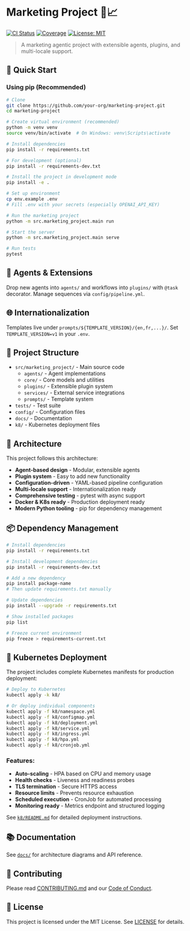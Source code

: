 # Marketing Project 🤖📈

[![CI Status](https://github.com/your-org/marketing-project/actions/workflows/ci.yml/badge.svg)](https://github.com/your-org/marketing-project/actions/workflows/ci.yml)
[![Coverage](https://img.shields.io/codecov/c/github/your-org/marketing-project/main)](https://codecov.io/gh/your-org/marketing-project)
[![License: MIT](https://img.shields.io/badge/License-MIT-yellow.svg)](LICENSE)

> A marketing agentic project with extensible agents, plugins, and multi-locale support.

## 🚀 Quick Start

### Using pip (Recommended)

```bash
# Clone
git clone https://github.com/your-org/marketing-project.git
cd marketing-project

# Create virtual environment (recommended)
python -m venv venv
source venv/bin/activate  # On Windows: venv\Scripts\activate

# Install dependencies
pip install -r requirements.txt

# For development (optional)
pip install -r requirements-dev.txt

# Install the project in development mode
pip install -e .

# Set up environment
cp env.example .env
# Fill .env with your secrets (especially OPENAI_API_KEY)

# Run the marketing project
python -m src.marketing_project.main run

# Start the server
python -m src.marketing_project.main serve

# Run tests
pytest
```

## 🧩 Agents & Extensions

Drop new agents into `agents/` and workflows into `plugins/` with `@task` decorator. Manage sequences via `config/pipeline.yml`.

## 🌐 Internationalization

Templates live under `prompts/${TEMPLATE_VERSION}/{en,fr,...}/`. Set `TEMPLATE_VERSION=v1` in your `.env`.

## 📁 Project Structure

- `src/marketing_project/` - Main source code
  - `agents/` - Agent implementations
  - `core/` - Core models and utilities
  - `plugins/` - Extensible plugin system
  - `services/` - External service integrations
  - `prompts/` - Template system
- `tests/` - Test suite
- `config/` - Configuration files
- `docs/` - Documentation
- `k8/` - Kubernetes deployment files

## 🧩 Architecture

This project follows this architecture:
- **Agent-based design** - Modular, extensible agents
- **Plugin system** - Easy to add new functionality
- **Configuration-driven** - YAML-based pipeline configuration
- **Multi-locale support** - Internationalization ready
- **Comprehensive testing** - pytest with async support
- **Docker & K8s ready** - Production deployment ready
- **Modern Python tooling** - pip for dependency management

## 📦 Dependency Management

```bash
# Install dependencies
pip install -r requirements.txt

# Install development dependencies
pip install -r requirements-dev.txt

# Add a new dependency
pip install package-name
# Then update requirements.txt manually

# Update dependencies
pip install --upgrade -r requirements.txt

# Show installed packages
pip list

# Freeze current environment
pip freeze > requirements-current.txt
```


## 🚀 Kubernetes Deployment

The project includes complete Kubernetes manifests for production deployment:

```bash
# Deploy to Kubernetes
kubectl apply -k k8/

# Or deploy individual components
kubectl apply -f k8/namespace.yml
kubectl apply -f k8/configmap.yml
kubectl apply -f k8/deployment.yml
kubectl apply -f k8/service.yml
kubectl apply -f k8/ingress.yml
kubectl apply -f k8/hpa.yml
kubectl apply -f k8/cronjob.yml
```

### Features:
- **Auto-scaling** - HPA based on CPU and memory usage
- **Health checks** - Liveness and readiness probes
- **TLS termination** - Secure HTTPS access
- **Resource limits** - Prevents resource exhaustion
- **Scheduled execution** - CronJob for automated processing
- **Monitoring ready** - Metrics endpoint and structured logging

See [`k8/README.md`](k8/README.md) for detailed deployment instructions.

## 📚 Documentation

See [`docs/`](docs/) for architecture diagrams and API reference.

## 🤝 Contributing

Please read [CONTRIBUTING.md](CONTRIBUTING.md) and our [Code of Conduct](CODE_OF_CONDUCT.md).

## 📝 License

This project is licensed under the MIT License. See [LICENSE](LICENSE) for details.
